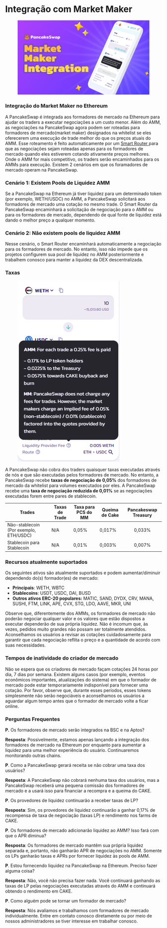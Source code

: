 # Integração com Market Maker

<figure><img src="../../.gitbook/assets/image (1).png" alt=""><figcaption></figcaption></figure>

### Integração do Market Maker no Ethereum&#x20;

A PancakeSwap é integrada aos formadores de mercado na Ethereum para ajudar os traders a executar negociações a um custo menor. Além do AMM, as negociações na PancakeSwap agora podem ser roteadas para formadores de mercado(market maker) designados na whitelist se eles oferecerem uma execução de trade melhor do que os preços atuais do AMM. Esse roteamento é feito automaticamente por um [Smart Router ](https://docs.pancakeswap.finance/v/portuguese-brazilian/produtos/pancakeswap-exchange/smart-router)para que as negociações sejam roteadas apenas para os formadores de mercado quando eles estiverem cotando ativamente preços melhores. Onde o AMM for mais competitivo, os traders serão encaminhados para os AMMs para execução. Existem 2 cenários em que os foramadores de mercado operam na PancakeSwap.&#x20;

### Cenário 1: Existem Pools de Liquidez AMM &#x20;

Se a PancakeSwap na Ethereum já tiver liquidez para um determinado token (por exemplo, WETH/USDC) no AMM, a PancakeSwap solicitará aos formadores de mercado uma cotação no mesmo trade. O Smart Router da PancakeSwap encaminhará a solicitação de negociação para o AMM ou para os formadores de mercado, dependendo de qual fonte de liquidez está dando o melhor preço a qualquer momento.&#x20;

### Cenário 2: Não existem pools de liquidez AMM &#x20;

Nesse cenário, o Smart Router encaminhará automaticamente a negociação para os formadores de mercado. No entanto, isso não impede que os projetos configurem sua pool de liquidez no AMM posteriormente e trabalhem conosco para manter a liquidez da DEX descentralizada.&#x20;

### Taxas

<figure><img src="../../.gitbook/assets/image.png" alt=""><figcaption></figcaption></figure>

A PancakeSwap não cobra dos traders quaisquer taxas executadas através de nós e que são executadas pelos formadores de mercado. No entanto, a PancakeSwap recebe **taxas de negociação de 0,05%** dos formadores de mercado da whitelist para volumes executados por eles. A PancakeSwap recebe uma **taxa de negociação reduzida de 0,01%** se as negociações executadas forem entre pares de stablecoin.

| Trades                                 | Taxas de Trade | Taxa para PCS  do MM | Queima de Cake | Pancakeswap Treasury |
| -------------------------------------- | -------------- | -------------------- | -------------- | :------------------: |
| Não-stablecoin (Por exemplo, ETH/USDC) | N/A            | 0,05%                | 0,017%         |        0,033%        |
| Stablecoin para Stablecoin             | N/A            | 0,01%                | 0,003%         |        0,007%        |

### Recursos atualmente suportados&#x20;

Os seguintes ativos são atualmente suportados e podem aumentar/diminuir dependendo do(s) formador(es) de mercado:&#x20;

* **Principais**: WETH, WBTC&#x20;
* **Stablecoins**: USDT, USDC, DAI, BUSD&#x20;
* **Outros ativos ERC-20 populares:** MATIC, SAND, DYDX, CRV, MANA, SUSHI, FTM, LINK, APE, CVX, STG, LDO, AAVE, MKR, UNI&#x20;

Observe que, diferentemente dos AMMs, os formadores de mercado não poderão negociar qualquer valor e os valores que estão dispostos a executar dependerão de sua própria liquidez. Não é incomum que, às vezes, pedidos muito grandes não possam ser totalmente atendidos. Aconselhamos os usuários a revisar as cotações cuidadosamente para garantir que cada negociação reflita o preço e a quantidade de acordo com suas necessidades.&#x20;

### Tempos de inatividade do criador de mercado&#x20;

Não se espera que os criadores de mercado façam cotações 24 horas por dia, 7 dias por semana. Existem alguns casos (por exemplo, eventos econômicos importantes, atualizações do sistema) em que o formador de mercado pode estar temporariamente indisponível para fornecer uma cotação. Por favor, observe que, durante esses períodos, esses tokens simplesmente não serão negociáveis e aconselhamos os usuários a aguardar algum tempo antes que o formador de mercado volte a ficar online.&#x20;

### Perguntas Frequentes&#x20;

**P.** Os formadores de mercado serão integrados na BSC e na Aptos?&#x20;

**Resposta**: Possivelmente, estamos apenas lançando a integração dos formadores de mercado na Ethereum por enquanto para aumentar a liquidez para uma melhor experiência do usuário. Continuaremos monitorando outras chains.&#x20;

**P**. Como a PancakeSwap gerará receita se não cobrar uma taxa dos usuários?&#x20;

**Resposta**: A PancakeSwap não cobrará nenhuma taxa dos usuários, mas a PancakeSwap receberá uma pequena comissão dos formadores de mercado e a usará isso para financiar a recompra e a queima do CAKE.&#x20;

**P**. Os provedores de liquidez continuarão a receber taxas de LP?&#x20;

**Resposta**: Sim, os provedores de liquidez continuarão a ganhar 0,17% de recompensa de taxa de negociação (taxas LP) e rendimento nos farms de CAKE.&#x20;

**P**. Os formadores de mercado adicionarão liquidez ao AMM? Isso fará com que o APR diminua?&#x20;

**Resposta**: Os formadores de mercado mantêm sua própria liquidez separada e, portanto, não ganharão APR de negociações no AMM. Somente os LPs ganharão taxas e APRs por fornecer liquidez às pools de AMM.&#x20;

**P**. Estou fornecendo liquidez na PancakeSwap na Ethereum. Preciso fazer alguma coisa?&#x20;

**Resposta**: Não, você não precisa fazer nada. Você continuará ganhando as taxas de LP pelas negociações executadas através do AMM e continuará obtendo o rendimento em CAKE.&#x20;

**P**. Como alguém pode se tornar um formador de mercado?&#x20;

**Resposta**: Nós avaliamos e trabalhamos com formadores de mercado individualmente. Entre em contato conosco diretamente ou por meio de nossos administradores se tiver interesse em trabalhar conosco.
